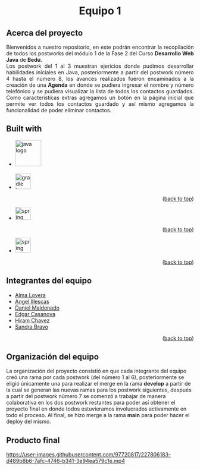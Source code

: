 <div align="center" id="readme-top">
 <h1 align="center">
    <b>Equipo 1</b>
    </h1>
</div>

## Acerca del proyecto
<p style="text-align: justify;"> Bienvenidos a nuestro repositorio, en este podrán encontrar la recopilación de todos los postworks del módulo 1 de la Fase 2 del Curso <b>Desarrollo Web Java</b> de <b>Bedu</b>.<br>
Los postwork del 1 al 3 muestran ejericios donde pudimos desarrollar habilidades iniciales en Java, posteriormente a partir del postwork número 4 hasta el número 8, los avances realizados fueron encaminados a la creación de una <b>Agenda</b> en donde se pudiera ingresar el nombre y número telefónico y se pudiera visualizar la lista de todos los contactos guardados. 
Como características extras agregamos un botón en la página inicial que permite ver todos los contactos guardado y así mismo agregamos la funcionalidad de poder eliminar contactos.</p>

## Built with

- [<img src="https://cdn.jsdelivr.net/gh/devicons/devicon/icons/java/java-original.svg" width="70" alt="java logo"  />](https://www.java.com/en/)
  <br><br>
- [<img src="https://cdn.jsdelivr.net/gh/devicons/devicon/icons/gradle/gradle-plain.svg" width="42" alt="gradle logo"  />](https://gradle.org/)
<p align="right">(<a href="#readme-top">back to top</a>)</p>

- [<img src="https://cdn.jsdelivr.net/gh/devicons/devicon/icons/spring/spring-original.svg" height="35" width="42" alt="spring logo"  />](https://spring.io/)
<p align="right">(<a href="#readme-top">back to top</a>)</p>

- [<img src="https://www.thymeleaf.org/images/thymeleaf.png" height="40" width="42" alt="spring logo"  />](https://www.thymeleaf.org/)
<p align="right">(<a href="#readme-top">back to top</a>)</p>

##  Integrantes del equipo
- [Alma Lovera](https://github.com/almalst)
- [Angel Illescas](https://github.com/Angel-Illescas)
- [Daniel Maldonado](https://github.com/danieldlcm86)
- [Edgar Casanova](https://github.com/ecardoz)
- [Hiram Chavez](https://github.com/JustLearningMX)
- [Sandra Bravo](https://github.com/SandraPAM)
<p align="right">(<a href="#readme-top">back to top</a>)</p>

## Organización del equipo

La organización del proyecto consistió en que cada integrante del equipo creó una rama por cada postwork (del número 1 al 6), posteriormente se eligió únicamente una para realizar el merge en la rama <b>develop</b> a partir de la cual se generan las nuevas ramas para los postwork siguientes, después a partir del postwork número 7 se comenzó a trabajar de manera colaborativa en los dos postwork restantes para poder así obtener el proyecto final en donde todos estuvieramos involucrados activamente en todo el proceso. Al final, se hizo merge a la rama <b>main</b> para poder hacer el deploy del mismo.

## Producto final



https://user-images.githubusercontent.com/97720817/227806183-d489b8b6-7afc-4746-b341-3e94ea579c1e.mp4




